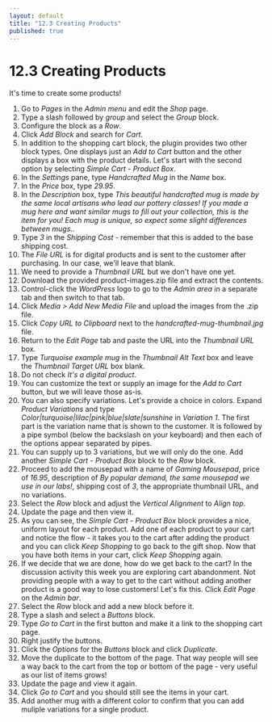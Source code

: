 ```yaml
---
layout: default
title: "12.3 Creating Products"
published: true
---
```


# 12.3 Creating Products

It's time to create some products!

1. Go to _Pages_ in the _Admin menu_ and edit the _Shop_ page.
2. Type a slash followed by _group_ and select the _Group_ block.
3. Configure the block as a _Row_.
4. Click _Add Block_ and search for _Cart_.
5. In addition to the shopping cart block, the plugin provides two other block types. One displays just an _Add to Cart_ button and the other displays a box with the product details. Let's start with the second option by selecting _Simple Cart - Product Box_.
6. In the _Settings_ pane, type _Handcrafted Mug_ in the _Name_ box.
7. In the _Price_ box, type _29.95_.
8. In the _Description_ box, type _This beautiful handcrafted mug is made by the same local artisans who lead our pottery classes! If you made a mug here and want similar mugs to fill out your collection, this is the item for you! Each mug is unique, so expect some slight differences between mugs._.
9. Type _3_ in the _Shipping Cost_ - remember that this is added to the base shipping cost.
10. The _File URL_ is for digital products and is sent to the customer after purchasing. In our case, we'll leave that blank.
11. We need to provide a _Thumbnail URL_ but we don't have one yet.
12. Download the provided product-images.zip file and extract the contents.
13. Control-click the _WordPress_ logo to go to the _Admin area_ in a separate tab and then switch to that tab.
14. Click _Media > Add New Media File_ and upload the images from the .zip file.
15. Click _Copy URL to Clipboard_ next to the _handcrafted-mug-thumbnail.jpg_ file.
16. Return to the _Edit Page_ tab and paste the URL into the _Thumbnail URL_ box.
17. Type _Turquoise example mug_ in the _Thumbnail Alt Text_ box and leave the _Thumbnail Target URL_ box blank.
18. Do not check _It's a digital product_.
19. You can customize the text or supply an image for the _Add to Cart_ button, but we will leave those as-is.
20. You can also specify variations. Let's provide a choice in colors. Expand _Product Variations_ and type _Color|turquoise|lilac|pink|blue|slate|sunshine_ in _Variation 1_. The first part is the variation name that is shown to the customer. It is followed by a pipe symbol (below the backslash on your keyboard) and then each of the options appear separated by pipes.
21. You can supply up to 3 variations, but we will only do the one. Add another _Simple Cart - Product Box_ block to the _Row_ block.
22. Proceed to add the mousepad with a name of _Gaming Mousepad_, price of _16.95_, description of _By popular demand, the same mousepad we use in our labs!_, shipping cost of _3_, the appropriate thumbnail URL, and no variations.
23. Select the _Row_ block and adjust the _Vertical Alignment_ to _Align top_.
24. Update the page and then view it.
25. As you can see, the _Simple Cart - Product Box_ block provides a nice, uniform layout for each product. Add one of each product to your cart and notice the flow - it takes you to the cart after adding the product and you can click _Keep Shopping_ to go back to the gift shop. Now that you have both items in your cart, click _Keep Shopping_ again.
26. If we decide that we are done, how do we get back to the cart? In the discussion activity this week you are exploring cart abandonment. Not providing people with a way to get to the cart without adding another product is a good way to lose customers! Let's fix this. Click _Edit Page_ on the _Admin bar_.
27. Select the _Row_ block and add a new block before it.
28. Type a slash and select a _Buttons_ block.
29. Type _Go to Cart_ in the first button and make it a link to the shopping cart page.
30. Right justify the buttons.
31. Click the _Options_ for the _Buttons_ block and click _Duplicate_.
32. Move the duplicate to the bottom of the page. That way people will see a way back to the cart from the top or bottom of the page - very useful as our list of items grows!
33. Update the page and view it again.
34. Click _Go to Cart_ and you should still see the items in your cart.
35. Add another mug with a different color to confirm that you can add muliple variations for a single product.
